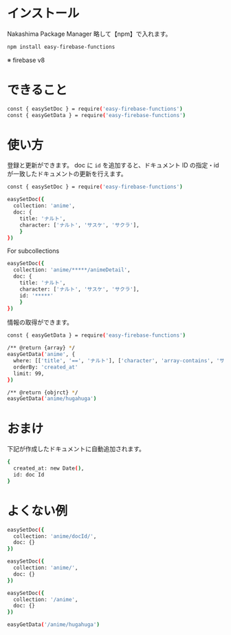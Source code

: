 # インストール

Nakashima Package Manager
略して【npm】で入れます。

```bash
npm install easy-firebase-functions
```

※ firebase v8

# できること

```bash
const { easySetDoc } = require('easy-firebase-functions')
const { easyGetData } = require('easy-firebase-functions')
```

# 使い方

登録と更新ができます。 doc に `id` を追加すると、ドキュメント ID の指定・id が一致したドキュメントの更新を行えます。

```bash
const { easySetDoc } = require('easy-firebase-functions')

easySetDoc({
  collection: 'anime',
  doc: {
    title: 'ナルト',
    character: ['ナルト', 'サスケ', 'サクラ'],
    }
})
```

For subcollections

```bash
easySetDoc({
  collection: 'anime/*****/animeDetail',
  doc: {
    title: 'ナルト',
    character: ['ナルト', 'サスケ', 'サクラ'],
    id: '*****'
    }
})
```

情報の取得ができます。

```bash
const { easyGetData } = require('easy-firebase-functions')

/** @return {array} */
easyGetData('anime', {
  where: [['title', '==', 'ナルト'], ['character', 'array-contains', 'サスケ']],
  orderBy: 'created_at'
  limit: 99,
})

/** @return {objrct} */
easyGetData('anime/hugahuga')
```

# おまけ

下記が作成したドキュメントに自動追加されます。

```bash
{
  created_at: new Date(),
  id: doc Id
}
```

# よくない例

```bash
easySetDoc({
  collection: 'anime/docId/',
  doc: {}
})

easySetDoc({
  collection: 'anime/',
  doc: {}
})

easySetDoc({
  collection: '/anime',
  doc: {}
})

easyGetData('/anime/hugahuga')
```
